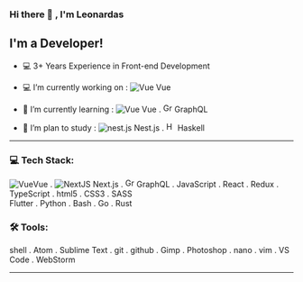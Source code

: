 ### Hi there 👋 , I'm Leonardas

## I'm a Developer!

- 💻 3+ Years Experience in Front-end Development
- 💻 I’m currently working on : 
<img alt="Vue" src="https://hsto.org/getpro/moikrug/uploads/redactor_image/09092022/images/b95aa8ccbb2c82f4cdcdb4923d6eb2f9.png" /> Vue 

- 🌱 I’m currently learning : 
<img alt="Vue" src="https://hsto.org/getpro/moikrug/uploads/redactor_image/09092022/images/b95aa8ccbb2c82f4cdcdb4923d6eb2f9.png" /> Vue . 
<img alt="GraphQL" src="https://graphql.org/img/logo.svg" height="16px" /> GraphQL

- 🔭 I’m plan to study : 
<img alt="nest.js" src="https://docs.nestjs.com/assets/favicons/favicon-16x16.png" /> Nest.js . 
<img alt="Haskell" src="https://www.haskell.org/img/favicon.ico" height="16px" /> Haskell
---

### 💻 Tech Stack:

<img alt="Vue" src="https://hsto.org/getpro/moikrug/uploads/redactor_image/09092022/images/b95aa8ccbb2c82f4cdcdb4923d6eb2f9.png" />Vue . 
<img alt="NextJS" src="https://nextjs.org/static/favicon/favicon-16x16.png" /> Next.js . 
<img alt="GraphQL" src="https://graphql.org/img/logo.svg" height="16px" /> GraphQL . 
JavaScript . React . Redux . TypeScript . html5 . CSS3 . SASS <br/>
Flutter . Python . Bash . Go . Rust

### 🛠 Tools:

shell . Atom . Sublime Text . git . github . Gimp . Photoshop . nano . vim . VS Code . WebStorm

---

[telegram]: https://t.me/LeonardasN
[linkedin]: https://www.linkedin.com/in/leonardasf1
